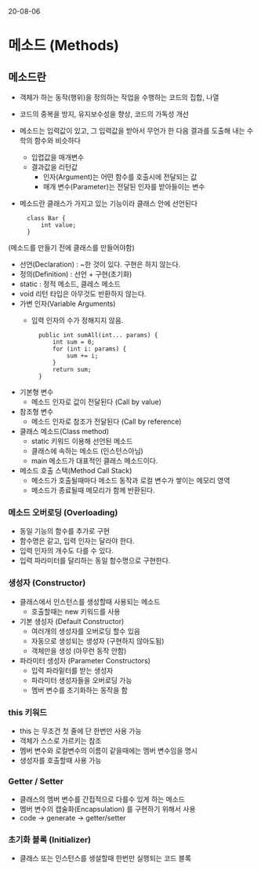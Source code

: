 20-08-06
# 메소드 (Methods)
## 메소드란
* 객체가 하는 동작(행위)을 정의하는 작업을 수행하는 코드의 집합, 나열
* 코드의 중복을 방지, 유지보수성을 향상, 코드의 가독성 개선
* 메소드는 입력값이 있고, 그 입력값을 받아서 무언가 한 다음 결과를 도출해 내는 수학의 함수와 비슷하다
    * 입렵값을 매개변수
    * 결과값을 리턴값 
        * 인자(Argument)는 어떤 함수를 호출시에 전달되는 값
        * 매개 변수(Parameter)는 전달된 인자를 받아들이는 변수
* 메소드란 클래스가 가지고 있는 기능이라 클래스 안에 선언된다        

        class Bar { 
            int value; 
        }
        
(메소드를 만들기 전에 클래스를 만들어야함)
* 선언(Declaration) : ~한 것이 있다. 구현은 하지 않는다. 
* 정의(Definition) : 선언 + 구현(초기화)
* static : 정적 메소드, 클레스 메소드
* void 리턴 타입은 아무것도 반환하지 않는다. 
* 가변 인자(Variable Arguments)
    * 입력 인자의 수가 정해지지 않음.

            public int sumAll(int... params) {
                int sum = 0;
                for (int i: params) {
                    sum += i;
                }
                return sum;
            }
* 기본형 변수 
    * 메소드 인자로 값이 전달된다 (Call by value)
* 참조형 변수
    * 메소드 인자로 참조가 전달된다 (Call by reference)
* 클래스 메소드(Class method)
    * static 키워드 이용해 선언된 메소드
    * 클래스에 속하는 메소드 (인스턴스아님)
    * main 메소드가 대표적인 클래스 메소드이다.
* 메소드 호출 스택(Method Call Stack)
    * 메소드가 호출될때마다 메소드 동작과 로컬 변수가 쌓이는 메모리 영역
    * 메소드가 종료될때 메모리가 함께 반환된다. 
### 메소드 오버로딩 (Overloading)
* 동일 기능의 함수를 추가로 구현 
* 함수명은 같고, 입력 인자는 달라야 한다.
* 입력 인자의 개수도 다를 수 있다. 
* 입력 파라미터를 달리하는 동일 함수명으로 구현한다. 

### 생성자 (Constructor)
* 클래스에서 인스턴스를 생성할때 사용되는 메소드 
    * 호출할때는 new 키워드를 사용
* 기본 생성자 (Default Constructor)
    * 여러개의 생성자를 오버로딩 할수 있음
    * 자동으로 생성되는 생성자 (구현하지 않아도됨)
    * 객체만을 생성 (아무런 동작 안함)
* 파라미터 생성자 (Parameter Constructors)
    * 입력 파라밑터를 받는 생성자
    * 파라미터 생성자들을 오버로딩 가능
    * 멤버 변수를 초기화하는 동작을 함 
    
### this 키워드 
* this 는 무조건 첫 줄에 단 한번만 사용 가능
* 객체가 스스로 가르키는 참조 
* 멤버 변수와 로컬변수의 이름이 같을때에는 멤버 변수임을 명시
* 생성자를 호출할때 사용 가능 

### Getter / Setter
* 클래스의 멤버 변수를 간접적으로 다를수 있게 하는 메소드 
* 멤버 변수의 캡술화(Encapsulation) 를 구현하기 위해서 사용    
* code -> generate -> getter/setter

### 초기화 블록 (Initializer)
* 클래스 또는 인스턴스를 생설할때 한번만 실행되는 코드 블록 
